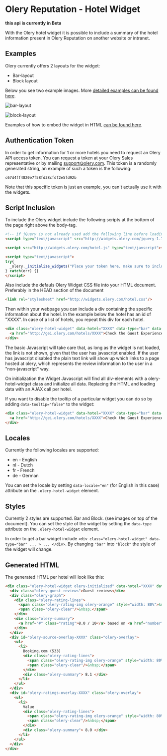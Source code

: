 Olery Reputation - Hotel Widget
===============================

**this api is currently in Beta**

With the Olery hotel widget it is possible to include a summary of the hotel information present in Olery Reputation on another website or intranet.

Examples
--------

Olery currently offers 2 layouts for the widget:

* Bar-layout
* Block layout

Below you see two example images. More [detailed examples can be found here](https://github.com/olery/reputation-api/blob/master/images/hotel-widget).

![bar-layout](https://raw.github.com/olery/reputation-api/master/images/hotel-widget/bar-1.png)

![block-layout](https://raw.github.com/olery/reputation-api/master/images/hotel-widget/block-1.png)

Examples of how to embed the widget in HTML [can be found here](https://github.com/olery/reputation-api/blob/master/examples/hotel-widget).

Authentication Token
--------------------

In order to get information for 1 or more hotels you need to request an Olery API access token. You can request a token at your Olery Sales representative or by mailing support@olery.com. This token is a randomly generated string,
an example of such a token is the following:

    c67d4ff4820e7f58fd38cfdf2e5fd92b
    
Note that this specific token is just an example, you can't actually use it with the widgets.

Script Inclusion
----------------

To include the Olery widget include the following scripts at the bottom of the page right above the body-tag.

```html
<!-- if jQuery is not already used add the following line before loading hotel.js -->
<script type="text/javascript" src="http://widgets.olery.com/jquery-1.7.1.min.js"></script>

<script src="http://widgets.olery.com/hotel.js" type="text/javscript"></script>

<script type="text/javascript">
try{
  _olery._initialize_widgets("Place your token here, make sure to include the quotes");
} catch(err) {}
</script>
```

Also include the defauls Olery Widget CSS file into your HTML document. Preferably in the HEAD section of the document

```html
<link rel="stylesheet" href="http://widgets.olery.com/hotel.css"/>
```

Then within your webpage you can include a div containing the specific information about the hotel. In the example below the hotel has an id of "XXXX". In case of a list of hotels, you repeat this div for each hotel.

```html
<div class="olery-hotel-widget" data-hotel="XXXX" data-type="bar" data-locale="en">
  <a href="http://gei.olery.com/hotels/XXXX">Check the Guest Experience of this Hotel</a>
</div>
```

The basic Javascript will take care that, as long as the widget is not loaded, the link is not shown, given that the user has javascript enabled. If the user has javascript disabled the plain text link will show up which links to a page hosted at olery, which represents the review information to the user in a "non-javascript" way.

On initialization the Widget Javascript will find all div-elements with a olery-hotel-widget class and initialize all data. Replacing the HTML and loading data with an AJAX call per hotel.

If you want to disable the tooltip of a particular widget you can do so by adding `data-tooltip="false"` to the widget:

```html
<div class="olery-hotel-widget" data-hotel="XXXX" data-type="bar" data-locale="en" data-tooltip="false">
  <a href="http://gei.olery.com/hotels/XXXX">Check the Guest Experience of this Hotel</a>
</div>
```

Locales
-------

Currently the following locales are supported:

* en - English
* nl - Dutch
* fr - French
* de - German

You can set the locale by setting `data-locale="en"` (for English in this case) attribute on the `.olery-hotel-widget` element.

Styles
------

Currently 2 styles are supported. Bar and Block. (see images on top of the document). You can set the style of the widget by setting the `data-type` attribute on the `.olery-hotel-widget` element.

In order to get a bar widget include `<div class="olery-hotel-widget" data-type="bar" ... > ... </div>`. By changing `"bar"` into `"block"` the style of the widget will change.

Generated HTML
--------------

The generated HTML per hotel will look like this:

```html
<div class="olery-hotel-widget olery-initialized" data-hotel="XXXX" data-type="bar" data-locale="nl">
  <div class="olery-guest-reviews">Guest reviews</div>
  <div class="olery-graph">
    <div class="olery-rating-lines">
      <span class="olery-rating-img olery-orange" style="width: 80%">&nbsp;</span>
      <span class="olery-clear"/>&nbsp;</span>
    </div>
    <div class="olery-summary">
      <a href="#" class="rating">8.0 / 10</a> based on <a href="number"> 616 </a> reviews
    </div>
  </div>
  <div id="olery-source-overlay-XXXX" class="olery-overlay">
    <ul>
      <li>
        Booking.com (533)
        <div class="olery-rating-lines">
          <span class="olery-rating-img olery-orange" style="width: 80%">&nbsp;</span>
          <span class="olery-clear"/>&nbsp;</span>
        </div>
        <div class="olery-summary"> 8.1 </div>
      </li>
    </ul>
  </div>
  <div id="olery-ratings-overlay-XXXX" class="olery-overlay">
    <ul>
      <li>
        Value
        <div class="olery-rating-lines">
          <span class="olery-rating-img olery-orange" style="width: 80%">&nbsp;</span>
          <span class="olery-clear"/>&nbsp;</span>
        </div>
        <div class="olery-summary"> 8.0 </div>
      </li>
    </ul>
  </div>
</div>
```
